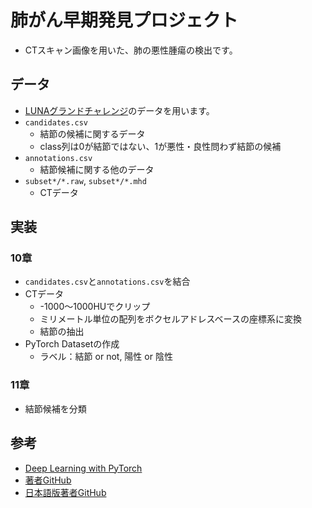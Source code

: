 # 肺がん早期発見プロジェクト

- CTスキャン画像を用いた、肺の悪性腫瘍の検出です。

## データ
- [LUNAグランドチャレンジ](https://luna16.grand-challenge.org/download/)のデータを用います。
- `candidates.csv`
  - 結節の候補に関するデータ
  - class列は0が結節ではない、1が悪性・良性問わず結節の候補
- `annotations.csv`
    - 結節候補に関する他のデータ
- `subset*/*.raw`, `subset*/*.mhd`
    - CTデータ

## 実装
### 10章
- `candidates.csv`と`annotations.csv`を結合
- CTデータ
  - -1000～1000HUでクリップ
  - ミリメートル単位の配列をボクセルアドレスベースの座標系に変換
  - 結節の抽出
- PyTorch Datasetの作成
    - ラベル：結節 or not, 陽性 or 陰性
### 11章
- 結節候補を分類

## 参考
- [Deep Learning with PyTorch](https://pytorch.org/assets/deep-learning/Deep-Learning-with-PyTorch.pdf)
- [著者GitHub](https://github.com/deep-learning-with-pytorch/dlwpt-code)
- [日本語版著者GitHub](https://github.com/Gin5050/deep-learning-with-pytorch-ja)